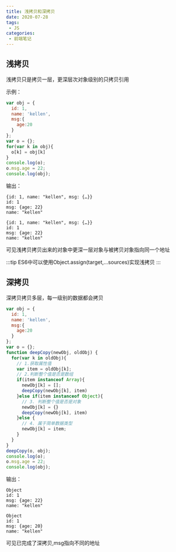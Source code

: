 ```yaml
---
title: 浅拷贝和深拷贝
date: 2020-07-28
tags:
 - JS
categories:
 - 前端笔记
---
```


## 浅拷贝
浅拷贝只是拷贝一层，更深层次对象级别的只拷贝引用

示例：
```js
var obj = {
  id: 1,
  name: 'kellen',
  msg:{
    age:20
  }
};
var o = {};
for(var k in obj){
  o[k] = obj[k]
}
console.log(o);
o.msg.age = 22;
console.log(obj);
```
输出：
```
{id: 1, name: "kellen", msg: {…}}
id: 1
msg: {age: 22}
name: "kellen"

{id: 1, name: "kellen", msg: {…}}
id: 1
msg: {age: 22}
name: "kellen"
```
可见浅拷贝拷贝出来的对象中更深一层对象与被拷贝对象指向同一个地址

:::tip
ES6中可以使用Object.assign(target,...sources)实现浅拷贝
:::

## 深拷贝
深拷贝拷贝多层，每一级别的数据都会拷贝

```js
var obj = {
  id: 1,
  name: 'kellen',
  msg:{
    age:20
  }
};
var o = {};
function deepCopy(newObj, oldObj) {
  for(var k in oldObj){
    // 1.获取属性值
    var item = oldObj[k];
    // 2.判断整个值是否是数组
    if(item instanceof Array){
      newObj[k] = [];
      deepCopy(newObj[k], item)
    }else if(item instanceof Object){
      // 3. 判断整个值是否是对象
      newObj[k] = {}
      deepCopy(newObj[k], item)
    }else {
      // 4. 属于简单数据类型
      newObj[k] = item;
    }
  }
}
deepCopy(o, obj);
console.log(o);
o.msg.age = 22;
console.log(obj);
```
输出：
```
Object
id: 1
msg: {age: 22}
name: "kellen"

Object
id: 1
msg: {age: 20}
name: "kellen"
```
可见已完成了深拷贝,msg指向不同的地址